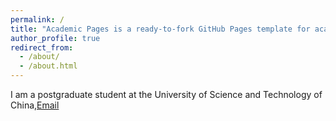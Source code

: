 ```yaml
---
permalink: /
title: "Academic Pages is a ready-to-fork GitHub Pages template for academic personal websites"
author_profile: true
redirect_from: 
  - /about/
  - /about.html
---
```


I am a postgraduate student at the University of Science and Technology of China,[Email](gongcl@mail.ustc.edu.cn)
